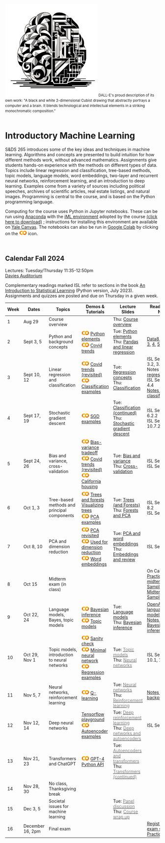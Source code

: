 <head>
  <title> Introductory Machine Learning </title>
  <link rel="stylesheet" href="theme/css/main.css" />
  <link rel="shortcut icon" type="image/x-icon" href="favicon.ico?">
</head>



<img src="./dalle3.png" width="300" align="bottom">

<small>
DALL-E's proud description of its own work: 
"A black and white 2-dimensional Cubist drawing that abstractly portrays a computer and a brain. 
It blends technological and intellectual elements in a striking monochromatic composition."
</small>
<br>
<br>




Introductory Machine Learning
====

S&DS 265 introduces some of the key ideas and techniques in machine learning. Algorithms and concepts are presented to build intuition for how different methods work, without advanced mathematics. Assignments give students hands-on experience with the methods on different types of data. Topics include linear regression and classification, tree-based methods, topic models, language models, word embeddings, two-layer and recurrent neural networks, reinforcement learning, and an introduction to deep learning. Examples come from a variety of sources including political speeches, archives of scientific articles, real estate listings, and natural images. Programming is central to the course, and is based on the Python programming language.

Computing for the course uses Python in Jupyter notebooks. These can be run using [Anaconda](https://www.anaconda.com/products/individual) with the [iML environment](https://raw.githubusercontent.com/YData123/sds265-fa24/master/env/iml_env.yml) adopted by the course <a href="https://raw.githubusercontent.com/YData123/sds265-fa24/master/env/iml_env.zip" download>(click here to download)</a>
; instructions for installing this environment are available on [Yale Canvas](https://canvas.yale.edu).  The notebooks can also be run in [Google Colab](https://colab.research.google.com) by clicking on the [<img width="25" src="colab.svg">](https://colab.research.google.com) icon.


<br>

Calendar Fall 2024
---
Lectures: Tuesday/Thursday 11:35-12:50pm
<br>
[Davies Auditorium](https://map.yale.edu/?id=1910#!m/563685?ct/52707)

Complementary readings marked ISL refer to sections in the book [An Introduction to Statistical Learning](https://www.statlearning.com/) (Python version, July 2023). Assignments and quizzes are posted and due on Thursday in a given week.
<br>


<!--<span style="color:red">Sunday, December 4: Canvas is currently down, across courses. </span> -->


 Week | Dates |  Topics | Demos & Tutorials | Lecture Slides | Readings and Notes | Assignments & Exams 
----------- | ----------- | ------------- | ------------ | ------------- | ----------- | ------------
1 | Aug 29  |     Course overview | | Thu: [<span style="color:">Course overview</span>](https://github.com/YData123/sds265-fa24/raw/main/lectures/lecture-aug-29.pdf) |
2 | Sept 3, 5 |    Python and background concepts |  [<img width="25" src="colab.svg">](https://colab.research.google.com/github/YData123/sds265-fa23/blob/main/demos/python/python-elements.ipynb) [Python elements](https://github.com/YData123/sds265-fa23/raw/main/demos/python/python-elements.zip)  <br>  [<img width="25" src="colab.svg">](https://colab.research.google.com/github/YData123/sds265-fa22/blob/master/demos/covid-trends/covid-trends.ipynb) [Covid trends](https://github.com/YData123/sds265-fa22/raw/master/demos/covid-trends/covid-trends.zip) <br> | Tue: [<span style="color:">Python elements</span>](https://github.com/YData123/sds265-fa24/raw/main/lectures/lecture-sept-3.pdf) <br> Thu: [<span style="color:">Pandas and linear regression</span>](https://github.com/YData123/sds265-fa23/raw/main/lectures/lecture-sept-5.pdf) | [Data8 Chapters 3](https://www.inferentialthinking.com/chapters/03/programming-in-python.html), [4](https://www.inferentialthinking.com/chapters/04/Data_Types.html), [5](https://www.inferentialthinking.com/chapters/05/Sequences.html) | [<span style="color:">Quiz 1</span>](https://yale.instructure.com/courses/98741/quizzes) <br> [<img width="25" src="colab.svg">](https://colab.research.google.com/github/YData123/sds265-fa24/blob/main/assignments/assn1/assn1.ipynb) [<span style="color:">Assn 1 out</span>](https://github.com/YData123/sds265-fa24/raw/main/assignments/assn1/assn1.zip)  | 
3 | Sept 10, 12 | Linear regression and classification | [<img width="25" src="colab.svg">](https://colab.research.google.com/github/YData123/sds265-fa23/blob/main/demos/covid-trends/covid-trends-revisited.ipynb) [Covid trends (revisited)](https://github.com/YData123/sds265-fa23/raw/main/demos/covid-trends/covid-trends-revisited.zip)  <br> [<img width="25" src="colab.svg">](https://colab.research.google.com/github/YData123/sds265-fa23/blob/main/demos/classification/classification.ipynb) [Classification examples](https://github.com/YData123/sds265-fa23/raw/main/demos/classification/classification.zip)  |  Tue: [<span style="color:">Regression concepts</span>](https://github.com/YData123/sds265-fa24/raw/main/lectures/lecture-sept-10.pdf)  <br> Thu: [<span style="color:">Classification</span>](https://github.com/YData123/sds265-fa24/raw/main/lectures/lecture-sept-12.pdf) | ISL Sections 3.1, 3.2, 3.5 <br> Notes on [regression](https://github.com/YData123/sds265-fa22/raw/master/notes/linear_regression.pdf) <br> ISL Sections 4.3, 4.4 <br> [Notes on classification](https://github.com/YData123/sds265-fa22/raw/master/notes/linear_classification.pdf) |  
4 | Sept 17, 19 | Stochastic gradient descent | [<img width="25" src="colab.svg">](https://colab.research.google.com/github/YData123/sds265-fa22/blob/master/demos/sgd/sgd.ipynb) [SGD examples](https://github.com/YData123/sds265-fa22/raw/master/demos/sgd/sgd.zip)  |  Tue: [<span style="color:">Classification (continued)</span>](https://github.com/YData123/sds265-fa24/raw/main/lectures/lecture-sept-17.pdf) <br> Thu: [<span style="color:">Stochastic gradient descent</span>](https://github.com/YData123/sds265-fa24/raw/main/lectures/lecture-sept-19.pdf) | ISL Section 6.2.2 <br> ISL Section 10.7.2 | Assn 1 in <br> [<img width="25" src="colab.svg">](https://colab.research.google.com/github/YData123/sds265-fa24/blob/main/assignments/assn2/assn2.ipynb) [<span style="color:">Assn 2 out</span>](https://github.com/YData123/sds265-fa24/raw/main/assignments/assn2/assn2.zip) <br>  | 
5 | Sept 24, 26 | Bias and variance, cross-validation | [<img width="25" src="colab.svg">](https://colab.research.google.com/github/YData123/sds265-fa22/blob/master/demos/bias-variance/bias-variance.ipynb)  [Bias-variance tradeoff](https://github.com/YData123/sds265-fa22/raw/master/demos/bias-variance/bias-variance.zip) <br> [<img width="25" src="colab.svg">](https://colab.research.google.com/github/YData123/sds265-fa22/blob/master/demos/covid-trends-bias-variance/covid-trends-bias-variance.ipynb)  [Covid trends (revisited)](https://github.com/YData123/sds265-fa22/raw/master/demos/covid-trends-bias-variance/covid-trends-bias-variance.zip) <br> [<img width="25" src="colab.svg">](https://colab.research.google.com/github/YData123/sds265-fa22/blob/master/demos/cross-validation/california-housing.ipynb) [California housing](https://github.com/YData123/sds265-fa22/raw/master/demos/cross-validation/california-housing.zip) | Tue: [<span style="color:">Bias and variance</span>](https://github.com/YData123/sds265-fa24/raw/main/lectures/lecture-sept-24.pdf) <br> Thu: [<span style="color:">Cross-validation</span>](https://github.com/YData123/sds265-fa24/raw/main/lectures/lecture-sept-26.pdf) | ISL Section 2.2 <br> ISL Section 5.1 | [<span style="color:">Quiz 2</span>](https://yale.instructure.com/courses/98741/quizzes)  |
6 | Oct 1, 3 | Tree-based methods and <br> principal components | [<img width="25" src="colab.svg">](https://colab.research.google.com/github/YData123/sds265-fa22/blob/master/demos/trees/trees.ipynb) [Trees and forests](https://github.com/YData123/sds265-fa22/raw/master/demos/trees/trees.zip)  <br> [Visualizing trees](http://www.r2d3.us/visual-intro-to-machine-learning-part-1/) <br> [<img width="25" src="colab.svg">](https://colab.research.google.com/github/YData123/sds265-fa22/blob/master/demos/pca/pca.ipynb) [PCA examples](https://github.com/YData123/sds265-fa22/raw/master/demos/pca/pca.zip) |   Tue: [<span style="color:">Trees (and Forests)</span>](https://github.com/YData123/sds265-fa24/raw/main/lectures/lecture-oct-1.pdf) <br> Thu: [<span style="color:">Forests and PCA</span>](https://github.com/YData123/sds265-fa24/raw/main/lectures/lecture-oct-3.pdf) | ISL Sections 8.1, 8.2 <br> ISL Section 12.2  | Assn 2 in <br> [<img width="25" src="colab.svg">](https://colab.research.google.com/github/YData123/sds265-fa24/blob/main/assignments/assn3/assn3.ipynb) [<span style="color:">Assn 3 out</span>](https://github.com/YData123/sds265-fa24/raw/main/assignments/assn3/assn3.zip) <br>  |
7 | Oct 8, 10 | PCA and dimension reduction | [<img width="25" src="colab.svg">](https://colab.research.google.com/github/YData123/sds265-fa23/blob/main/demos/pca/pca-demo-redux.ipynb) [PCA revisited](https://github.com/YData123/sds265-fa23/raw/main/demos/pca/pca-demo-redux.zip) <br> [<img width="25" src="colab.svg">](https://colab.research.google.com/github/YData123/sds265-fa23/blob/main/demos/pca/iris-pca.ipynb) [Used for dimension reduction](https://github.com/YData123/sds265-fa23/raw/main/demos/pca/iris-pca.zip)  <br> [<img width="25" src="colab.svg">](https://colab.research.google.com/github/YData123/sds265-fa24/blob/main/demos/embeddings/embeddings.ipynb) [Word embeddings](https://github.com/YData123/sds265-fa24/raw/main/demos/embeddings/embeddings.zip)| Tue: [<span style="color:">PCA and word embeddings</span>](https://github.com/YData123/sds265-fa24/raw/main/lectures/lecture-oct-8.pdf) <br> Thu: [<span style="color:">Embeddings and review</span>](https://github.com/YData123/sds265-fa24/raw/main/lectures/lecture-oct-10.pdf) | ISL Section 12.2 |  [<span style="color:gray">Quiz 3</span>](https://yale.instructure.com/courses/98741/quizzes) 
8 | Oct 15  |  Midterm exam (in class) |  |   | On Canvas: <br> [Practice midterms](https://yale.instructure.com/courses/98741/files/folder/practice_midterms) / [Sample solns](https://yale.instructure.com/courses/98741/files/folder/practice_midterms/) <br> [Midterm](https://yale.instructure.com/courses/98741/files/folder/midterm/) / [Sample soln](https://yale.instructure.com/courses/98741/files/folder/midterm/)
9 | Oct 22, 24 | Language models, Bayes, topic models | <!-- [<img width="25" src="colab.svg">](https://colab.research.google.com/github/YData123/sds265-fa22/blob/master/demos/language-models/hello_gpt3.ipynb) [GPT-3 demo](https://github.com/YData123/sds265-fa22/raw/master/demos/language-models/hello_gpt3.zip) <br> --> [<img width="25" src="colab.svg">](https://colab.research.google.com/github/YData123/sds265-fa23/blob/main/demos/bayes/bayes.ipynb) [Bayesian inference](https://github.com/YData123/sds265-fa23/raw/main/demos/bayes/bayes.zip) <br>[<img width="25" src="colab.svg">](https://colab.research.google.com/github/YData123/sds265-fa22/blob/master/demos/topic-models/topic-models.ipynb) [Topic models](https://github.com/YData123/sds265-fa22/raw/master/demos/topic-mdoels/topic-models.zip) |  Tue: [<span style="color:">Language models</span>](https://github.com/YData123/sds265-fa24/raw/main/lectures/lecture-oct-22.pdf) <br> Thu: [<span style="color:">Bayesian inference</span>](https://github.com/YData123/sds265-fa24/raw/main/lectures/lecture-oct-24.pdf) | [OpenAI: Better language models](https://openai.com/blog/better-language-models/) <br> [Notes on Bayesian inference](https://github.com/YData123/sds265-fa22/raw/master/notes/bayes-notes.pdf) <!--<br> <img width="25" src="scream.png">[Notes on simulation](https://github.com/YData123/sds265-fa22/raw/master/notes/simulation.pdf)--> |  Assn 3 in <br> [<img width="25" src="colab.svg">](https://colab.research.google.com/github/YData123/sds265-fa24/blob/main/assignments/assn4/assn4.ipynb) [<span style="color:">Assn 4 out</span>](https://github.com/YData123/sds265-fa24/raw/main/assignments/assn4/assn4.zip) 
10 | Oct 29, Nov 1 | Topic models, introduction to neural networks |  [<img width="25" src="colab.svg">](https://colab.research.google.com/github/YData123/sds265-fa22/blob/master/demos/neural-nets/sanity-check.ipynb) [Sanity check](https://github.com/YData123/sds265-fa22/raw/master/demos/neural-nets/sanity-check.zip) <br> [<img width="25" src="colab.svg">](https://colab.research.google.com/github/YData123/sds265-fa22/blob/master/demos/neural-nets/neural-nets.ipynb) [Minimal neural network](https://github.com/YData123/sds265-fa22/raw/master/demos/neural-nets/neural-nets.zip) <br>  [<img width="25" src="colab.svg">](https://colab.research.google.com/github/YData123/sds265-fa22/blob/master/demos/neural-nets/neural-nets-regress.ipynb) [Regression examples](https://github.com/YData123/sds265-fa22/raw/master/demos/neural-nets/neural-nets-regress.zip) |  Tue: [<span style="color:gray"> Topic models</span>](https://github.com/YData123/sds265-fa24/raw/main/lectures/lecture-oct-31.pdf) <br> Thu: [<span style="color:gray">Neural networks</span>](https://github.com/YData123/sds265-fa24/raw/main/lectures/lecture-nov-2.pdf) |  ISL Sections 10.1, 10.2 |  [<span style="color:gray">Quiz 4</span>](https://yale.instructure.com/courses/98741/quizzes)
11 | Nov 5, 7 | Neural networks, reinforcement learning |  [<img width="25" src="colab.svg">](https://colab.research.google.com/github/YData123/sds265-fa23/blob/main/demos/reinforcement-learning/reinforcement-learning.ipynb) [Q-learning](https://github.com/YData123/sds265-fa23/raw/main/demos/reinforcement-learning/reinforcement-learning.zip) |    Tue: [<span style="color:gray">Neural networks</span>](https://github.com/YData123/sds265-fa24/raw/main/lectures/lecture-nov-7.pdf) <br> Thu: [<span style="color:gray">Reinforcement learning</span>](https://github.com/YData123/sds265-fa24/raw/main/lectures/lecture-nov-9.pdf) | [Notes on backpropagation](https://github.com/YData123/sds265-fa22/raw/master/notes/backprop.pdf) | Assn 4 in <br> [<img width="25" src="colab.svg">](https://colab.research.google.com/github/YData123/sds265-fa24/blob/main/assignments/assn5/assn5.ipynb) [<span style="color:gray">Assn 5 out</span>](https://github.com/YData123/sds265-fa24/raw/main/assignments/assn5/assn5.zip) 
12 | Nov 12, 14 | Deep neural networks |  [Tensorflow playground](https://playground.tensorflow.org/) <br> [<img width="25" src="colab.svg">](https://colab.research.google.com/github/YData123/sds265-fa22/blob/master/demos/deep-nets/deep-nets.ipynb) [Autoencoder examples](https://github.com/YData123/sds265-fa22/raw/master/demos/deep-nets/deep-nets.zip)   |  Tue: [<span style="color:gray"> Deep reinforcement learning</span>](https://github.com/YData123/sds265-fa24/raw/main/lectures/lecture-nov-14.pdf) <br> Thu: [<span style="color:gray">Deep networks and autoencoders</span>](https://github.com/YData123/sds265-fa24/raw/main/lectures/lecture-nov-16.pdf) | ISL Section 10.7  | [<span style="color:gray">Quiz 5</span>](https://yale.instructure.com/courses/98741/quizzes)
13 | Nov 21, 23 | Transformers and ChatGPT | [<img width="25" src="colab.svg">](https://colab.research.google.com/github/YData123/sds365-fa23/blob/main/demos/gpt-4/hello_gpt4.ipynb) [GPT-4 Python API](https://github.com/YData123/sds365-fa23/raw/main/demos/gpt-4/hello_gpt4.zip) |   Tue: [<span style="color:gray">Autoencoders and transformers</span>](https://github.com/YData123/sds265-fa24/raw/main/lectures/lecture-nov-28.pdf) <br> Thu: [<span style="color:gray">Transformers (continued)</span>](https://github.com/YData123/sds265-fa23/raw/main/lectures/lecture-nov-30.pdf) |  | 
14 | Nov 28, 30 | No class, Thanksgiving break | <!--[<img width="25" src="colab.svg">]()--> |  |
15 | Dec 3, 5 | Societal issues for machine learning  | |  Tue: [<span style="color:gray">Panel discussion</span>](https://github.com/YData123/sds265-fa23/raw/main/lectures/lecture-dec-05.pdf) <br> Thu: [<span style="color:gray">Course wrap up</span>](https://github.com/YData123/sds265-fa24/raw/main/lectures/lecture-dec-7.pdf) | | Assn 5 in <br> [<span style="color:gray">Quiz 6</span>](https://yale.instructure.com/courses/98741/quizzes) <br> 
16 | December 16, 2pm | Final exam  | | | [Registrar: Final exam schedule](https://registrar.yale.edu/general-information/final-exams/) <br> [Practice finals](https://yale.instructure.com/courses/98741/files/folder/practice_finals/)
